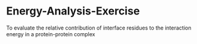 # Energy-Analysis-Exercise
 To evaluate the relative contribution of interface residues to the interaction energy in a protein-protein complex

